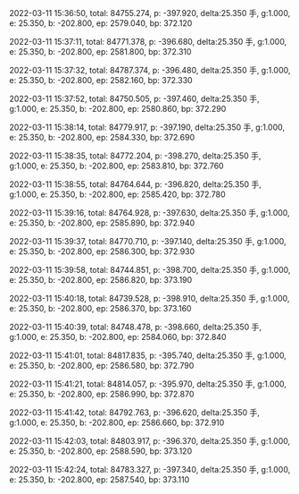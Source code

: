 2022-03-11 15:36:50, total: 84755.274, p: -397.920, delta:25.350 手, g:1.000, e: 25.350, b: -202.800, ep: 2579.040, bp: 372.120

2022-03-11 15:37:11, total: 84771.378, p: -396.680, delta:25.350 手, g:1.000, e: 25.350, b: -202.800, ep: 2581.800, bp: 372.310

2022-03-11 15:37:32, total: 84787.374, p: -396.480, delta:25.350 手, g:1.000, e: 25.350, b: -202.800, ep: 2582.160, bp: 372.330

2022-03-11 15:37:52, total: 84750.505, p: -397.460, delta:25.350 手, g:1.000, e: 25.350, b: -202.800, ep: 2580.860, bp: 372.290

2022-03-11 15:38:14, total: 84779.917, p: -397.190, delta:25.350 手, g:1.000, e: 25.350, b: -202.800, ep: 2584.330, bp: 372.690

2022-03-11 15:38:35, total: 84772.204, p: -398.270, delta:25.350 手, g:1.000, e: 25.350, b: -202.800, ep: 2583.810, bp: 372.760

2022-03-11 15:38:55, total: 84764.644, p: -396.820, delta:25.350 手, g:1.000, e: 25.350, b: -202.800, ep: 2585.420, bp: 372.780

2022-03-11 15:39:16, total: 84764.928, p: -397.630, delta:25.350 手, g:1.000, e: 25.350, b: -202.800, ep: 2585.890, bp: 372.940

2022-03-11 15:39:37, total: 84770.710, p: -397.140, delta:25.350 手, g:1.000, e: 25.350, b: -202.800, ep: 2586.300, bp: 372.930

2022-03-11 15:39:58, total: 84744.851, p: -398.700, delta:25.350 手, g:1.000, e: 25.350, b: -202.800, ep: 2586.820, bp: 373.190

2022-03-11 15:40:18, total: 84739.528, p: -398.910, delta:25.350 手, g:1.000, e: 25.350, b: -202.800, ep: 2586.370, bp: 373.160

2022-03-11 15:40:39, total: 84748.478, p: -398.660, delta:25.350 手, g:1.000, e: 25.350, b: -202.800, ep: 2584.060, bp: 372.840

2022-03-11 15:41:01, total: 84817.835, p: -395.740, delta:25.350 手, g:1.000, e: 25.350, b: -202.800, ep: 2586.580, bp: 372.790

2022-03-11 15:41:21, total: 84814.057, p: -395.970, delta:25.350 手, g:1.000, e: 25.350, b: -202.800, ep: 2586.990, bp: 372.870

2022-03-11 15:41:42, total: 84792.763, p: -396.620, delta:25.350 手, g:1.000, e: 25.350, b: -202.800, ep: 2586.660, bp: 372.910

2022-03-11 15:42:03, total: 84803.917, p: -396.370, delta:25.350 手, g:1.000, e: 25.350, b: -202.800, ep: 2588.590, bp: 373.120

2022-03-11 15:42:24, total: 84783.327, p: -397.340, delta:25.350 手, g:1.000, e: 25.350, b: -202.800, ep: 2587.540, bp: 373.110